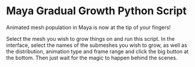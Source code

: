 # Maya Gradual Growth Python Script
Animated mesh population in Maya is now at the tip of your fingers! 

Select the mesh you wish to grow things on and run this script. In the interface, select the names of the submeshes you wish to grow, as well as the distribution, animation type and frame range and click the big button at the bottom. Then just wait for the magic to happen behind the scenes.
